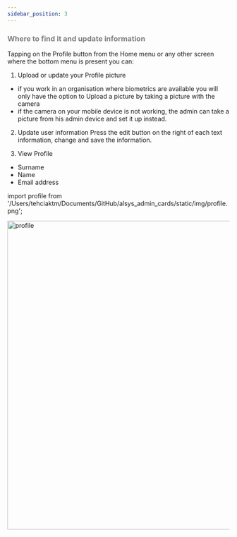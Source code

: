 ```yaml
---
sidebar_position: 3
---
```




### <font color="gray">Where to find it and update information</font>

Tapping on the Profile button from the Home menu or any other screen where the bottom menu is present you can:

 1. Upload or update your Profile picture

* if you work in an organisation where biometrics are available you will only have the option to Upload a picture by taking a picture with the camera
* if the camera on your mobile device is not working, the admin can take a picture from his admin device and set it up instead.

2. Update user information
Press the edit button on the right of each text information, change and save the information.

3. View Profile
* Surname
* Name
* Email address

import profile from '/Users/tehciaktm/Documents/GitHub/alsys_admin_cards/static/img/profile.png';

<img src={profile} alt="profile" width="700"/>


